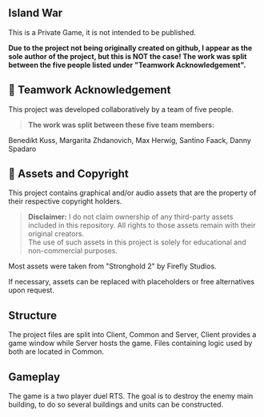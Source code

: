 ## Island War

This is a Private Game, it is not intended to be published. 

**Due to the project not being originally created on github, I appear as the sole author of the project, but this is NOT the case!
The work was split between the five people listed under "Teamwork Acknowledgement".**


## 🤝 Teamwork Acknowledgement

This project was developed collaboratively by a team of five people.  
> **The work was split between these five team members:**

Benedikt Kuss, Margarita Zhdanovich, Max Herwig, Santino Faack, Danny Spadaro


## 📁 Assets and Copyright

This project contains graphical and/or audio assets that are the property of their respective copyright holders.

> **Disclaimer:** I do not claim ownership of any third-party assets included in this repository. All rights to those assets remain with their original creators.  
> The use of such assets in this project is solely for educational and non-commercial purposes.

Most assets were taken from "Stronghold 2" by Firefly Studios.

If necessary, assets can be replaced with placeholders or free alternatives upon request.


## Structure

The project files are split into Client, Common and Server, Client provides a game window while Server hosts the game. Files containing logic used by both are located in Common.


## Gameplay

The game is a two player duel RTS. The goal is to destroy the enemy main building, to do so several buildings and units can be constructed.
